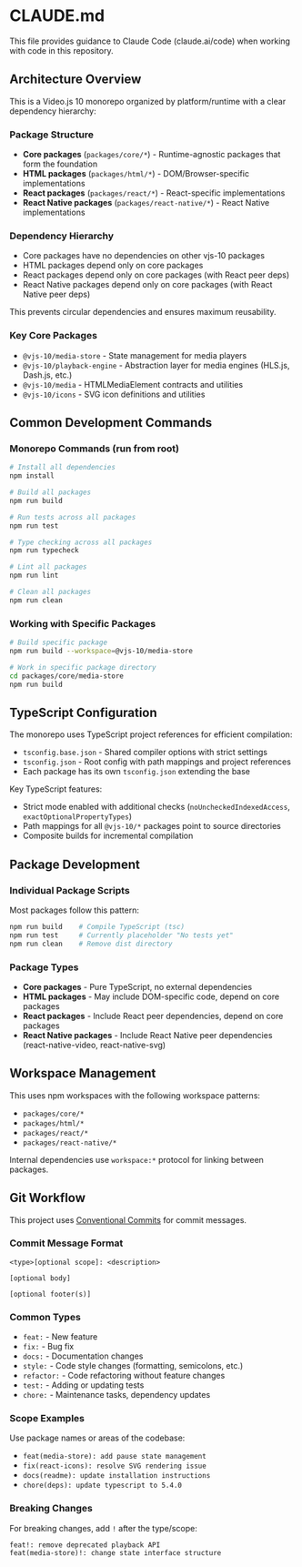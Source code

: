 # CLAUDE.md

This file provides guidance to Claude Code (claude.ai/code) when working with code in this repository.

## Architecture Overview

This is a Video.js 10 monorepo organized by platform/runtime with a clear dependency hierarchy:

### Package Structure

- **Core packages** (`packages/core/*`) - Runtime-agnostic packages that form the foundation
- **HTML packages** (`packages/html/*`) - DOM/Browser-specific implementations
- **React packages** (`packages/react/*`) - React-specific implementations
- **React Native packages** (`packages/react-native/*`) - React Native implementations

### Dependency Hierarchy

- Core packages have no dependencies on other vjs-10 packages
- HTML packages depend only on core packages
- React packages depend only on core packages (with React peer deps)
- React Native packages depend only on core packages (with React Native peer deps)

This prevents circular dependencies and ensures maximum reusability.

### Key Core Packages

- `@vjs-10/media-store` - State management for media players
- `@vjs-10/playback-engine` - Abstraction layer for media engines (HLS.js, Dash.js, etc.)
- `@vjs-10/media` - HTMLMediaElement contracts and utilities
- `@vjs-10/icons` - SVG icon definitions and utilities

## Common Development Commands

### Monorepo Commands (run from root)

```bash
# Install all dependencies
npm install

# Build all packages
npm run build

# Run tests across all packages
npm run test

# Type checking across all packages
npm run typecheck

# Lint all packages
npm run lint

# Clean all packages
npm run clean
```

### Working with Specific Packages

```bash
# Build specific package
npm run build --workspace=@vjs-10/media-store

# Work in specific package directory
cd packages/core/media-store
npm run build
```

## TypeScript Configuration

The monorepo uses TypeScript project references for efficient compilation:

- `tsconfig.base.json` - Shared compiler options with strict settings
- `tsconfig.json` - Root config with path mappings and project references
- Each package has its own `tsconfig.json` extending the base

Key TypeScript features:

- Strict mode enabled with additional checks (`noUncheckedIndexedAccess`, `exactOptionalPropertyTypes`)
- Path mappings for all `@vjs-10/*` packages point to source directories
- Composite builds for incremental compilation

## Package Development

### Individual Package Scripts

Most packages follow this pattern:

```bash
npm run build    # Compile TypeScript (tsc)
npm run test     # Currently placeholder "No tests yet"
npm run clean    # Remove dist directory
```

### Package Types

- **Core packages** - Pure TypeScript, no external dependencies
- **HTML packages** - May include DOM-specific code, depend on core packages
- **React packages** - Include React peer dependencies, depend on core packages
- **React Native packages** - Include React Native peer dependencies (react-native-video, react-native-svg)

## Workspace Management

This uses npm workspaces with the following workspace patterns:

- `packages/core/*`
- `packages/html/*`
- `packages/react/*`
- `packages/react-native/*`

Internal dependencies use `workspace:*` protocol for linking between packages.

## Git Workflow

This project uses [Conventional Commits](https://www.conventionalcommits.org/en/v1.0.0/#specification) for commit messages.

### Commit Message Format

```
<type>[optional scope]: <description>

[optional body]

[optional footer(s)]
```

### Common Types

- `feat:` - New feature
- `fix:` - Bug fix
- `docs:` - Documentation changes
- `style:` - Code style changes (formatting, semicolons, etc.)
- `refactor:` - Code refactoring without feature changes
- `test:` - Adding or updating tests
- `chore:` - Maintenance tasks, dependency updates

### Scope Examples

Use package names or areas of the codebase:

- `feat(media-store): add pause state management`
- `fix(react-icons): resolve SVG rendering issue`
- `docs(readme): update installation instructions`
- `chore(deps): update typescript to 5.4.0`

### Breaking Changes

For breaking changes, add `!` after the type/scope:

```
feat!: remove deprecated playback API
feat(media-store)!: change state interface structure
```
